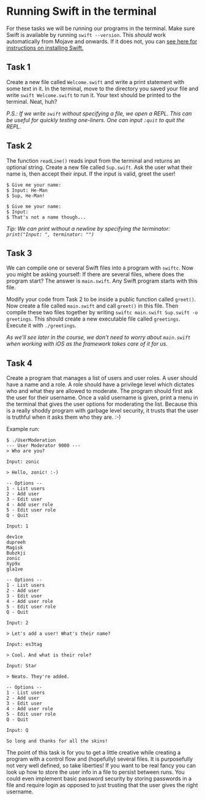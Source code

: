 # Running Swift in the terminal

For these tasks we will be running our programs in the terminal. Make sure Swift is available by running `swift --version`. This _should_ work automatically from Mojave and onwards. If it does not, you can [see here for instructions on installing Swift.](https://swift.org/getting-started/#installing-swift)

## Task 1

Create a new file called `Welcome.swift` and write a print statement with some text in it. In the terminal, move to the directory you saved your file and write `swift Welcome.swift` to run it. Your text should be printed to the terminal. Neat, huh?

_P.S.: If we write `swift` without specifying a file, we open a REPL. This can be useful for quickly testing one-liners. One can input `:quit` to quit the REPL._

## Task 2

The function `readLine()` reads input from the terminal and returns an optional string. Create a new file called `Sup.swift`. Ask the user what their name is, then accept their input. If the input is valid, greet the user!
```
$ Give me your name:
$ Input: He-Man
$ Sup, He-Man!

$ Give me your name:
$ Input:
$ That's not a name though...
```

_Tip: We can print without a newline by specifying the terminator: `print("Input: ", terminator: "")`_

## Task 3

We can compile one or several Swift files into a program with `swiftc`. Now you might be asking yourself: If there are several files, where does the program start? The answer is `main.swift`. Any Swift program starts with this file.

Modify your code from Task 2 to be inside a public function called `greet()`. Now create a file called `main.swift` and call `greet()` in this file. Then compile these two files together by writing `swiftc main.swift Sup.swift -o greetings`. This should create a new executable file called `greetings`. Execute it with `./greetings`.

_As we'll see later in the course, we don't need to worry about `main.swift` when working with iOS as the framework takes care of it for us._

## Task 4

Create a program that manages a list of users and user roles. A user should have a name and a role. A role should have a privilege level which dictates who and what they are allowed to moderate. The program should first ask the user for their username. Once a valid username is given, print a menu in the terminal that gives the user options for moderating the list. Because this is a really shoddy program with garbage level security, it trusts that the user is truthful when it asks them who they are. :-)

Example run:
```
$ ./UserModeration
--- User Moderator 9000 ---
> Who are you?

Input: zonic

> Hello, zonic! :-)

-- Options --
1 - List users
2 - Add user
3 - Edit user
4 - Add user role
5 - Edit user role
Q - Quit

Input: 1

dev1ce
dupreeh
Magisk
Bubzkji
zonic
Xyp9x
gla1ve

-- Options --
1 - List users
2 - Add user
3 - Edit user
4 - Add user role
5 - Edit user role
Q - Quit

Input: 2

> Let's add a user! What's their name?

Input: es3tag

> Cool. And what is their role?

Input: Star

> Neato. They're added.

-- Options --
1 - List users
2 - Add user
3 - Edit user
4 - Add user role
5 - Edit user role
Q - Quit

Input: Q

So long and thanks for all the skins!
```

The point of this task is for you to get a little creative while creating a program with a control flow and (hopefully) several files. It is purposefully not very well defined, so take liberties! If you want to be real fancy you can look up how to store the user info in a file to persist between runs. You could even implement basic password security by storing passwords in a file and require login as opposed to just trusting that the user gives the right username.
